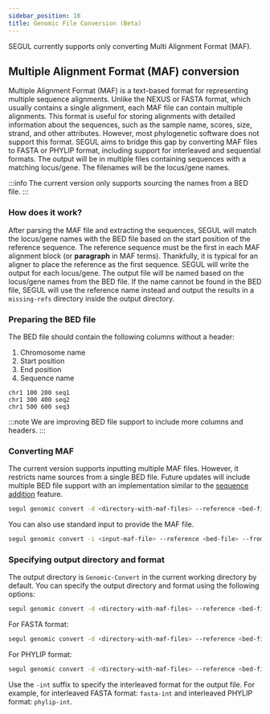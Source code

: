 ```yaml
---
sidebar_position: 10
title: Genomic File Conversion (Beta)
---
```


SEGUL currently supports only converting Multi Alignment Format (MAF).

## Multiple Alignment Format (MAF) conversion

Multiple Alignment Format (MAF) is a text-based format for representing multiple sequence alignments. Unlike the NEXUS or FASTA format, which usually contains a single alignment, each MAF file can contain multiple alignments. This format is useful for storing alignments with detailed information about the sequences, such as the sample name, scores, size, strand, and other attributes. However, most phylogenetic software does not support this format. SEGUL aims to bridge this gap by converting MAF files to FASTA or PHYLIP format, including support for interleaved and sequential formats. The output will be in multiple files containing sequences with a matching locus/gene. The filenames will be the locus/gene names.

:::info
The current version only supports sourcing the names from a BED file.
:::

### How does it work?

After parsing the MAF file and extracting the sequences, SEGUL will match the locus/gene names with the BED file based on the start position of the reference sequence. The reference sequence must be the first in each MAF alignment block (or __paragraph__ in MAF terms). Thankfully, it is typical for an aligner to place the reference as the first sequence. SEGUL will write the output for each locus/gene. The output file will be named based on the locus/gene names from the BED file. If the name cannot be found in the BED file, SEGUL will use the reference name instead and output the results in a `missing-refs` directory inside the output directory.

### Preparing the BED file

The BED file should contain the following columns without a header:

1. Chromosome name
2. Start position
3. End position
4. Sequence name

```plaintext
chr1 100 200 seq1
chr1 300 400 seq2
chr1 500 600 seq3
```

:::note
We are improving BED file support to include more columns and headers.
:::

### Converting MAF

The current version supports inputting multiple MAF files. However, it restricts name sources from a single BED file. Future updates will include multiple BED file support with an implementation similar to the [sequence addition](/docs/cli-usage/sequence-add) feature.

```bash
segul genomic convert -d <directory-with-maf-files> --reference <bed-file> -o <output-file> --from-bed
```

You can also use standard input to provide the MAF file.

```bash
segul genomic convert -i <input-maf-file> --reference <bed-file> --from-bed
```

### Specifying output directory and format

The output directory is `Genomic-Convert` in the current working directory by default. You can specify the output directory and format using the following options:

```bash
segul genomic convert -d <directory-with-maf-files> --reference <bed-file> -o <output-file> --from-bed --output-dir <output-directory> --output-format <format>
```

For FASTA format:

```bash
segul genomic convert -d <directory-with-maf-files> --reference <bed-file> -o <output-file> --from-bed --output-dir <output-directory> --output-format fasta
```

For PHYLIP format:

```bash
segul genomic convert -d <directory-with-maf-files> --reference <bed-file> -o <output-file> --from-bed --output-dir <output-directory> --output-format phylip
```

Use the `-int` suffix to specify the interleaved format for the output file. For example, for interleaved FASTA format: `fasta-int` and interleaved PHYLIP format: `phylip-int`.
